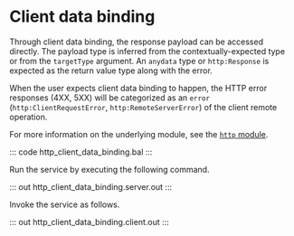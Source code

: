 # Client data binding

Through client data binding, the response payload can be accessed directly. The payload type is inferred from the contextually-expected type or from the `targetType` argument. An `anydata` type or `http:Response` is expected as the return value type along with the error.

When the user expects client data binding to happen, the HTTP error responses (4XX, 5XX) will be categorized as an `error` (`http:ClientRequestError`, `http:RemoteServerError`) of the client remote operation.

For more information on the underlying module, see the [`http` module](https://docs.central.ballerina.io/ballerina/http/latest/).

::: code http_client_data_binding.bal :::

Run the service by executing the following command.

::: out http_client_data_binding.server.out :::

Invoke the service as follows.

::: out http_client_data_binding.client.out :::
